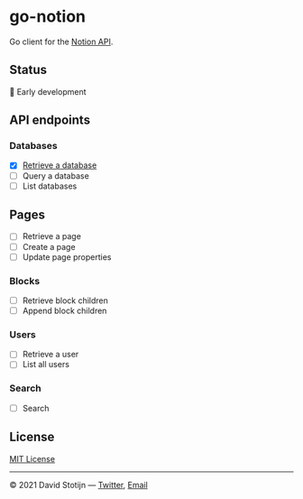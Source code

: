# go-notion

Go client for the [Notion API](https://developers.notion.com/reference).

## Status

🐣 Early development

## API endpoints

### Databases

- [x] [Retrieve a database](database.go)
- [ ] Query a database
- [ ] List databases

## Pages

- [ ] Retrieve a page
- [ ] Create a page
- [ ] Update page properties

### Blocks

- [ ] Retrieve block children
- [ ] Append block children

### Users

- [ ] Retrieve a user
- [ ] List all users

### Search

- [ ] Search

## License

[MIT License](LICENSE)

---

© 2021 David Stotijn — [Twitter](https://twitter.com/dstotijn), [Email](mailto:dstotijn@gmail.com)
